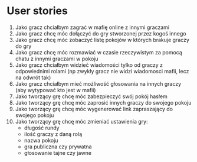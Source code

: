 # User stories

1. Jako gracz chciałbym zagrać w mafię online z innymi graczami
1. Jako gracz chcę móc dołączyć do gry stworzonej przez kogoś innego
2. Jako gracz chcę móc zobaczyć listę pokojów w których brakuje graczy do gry
3. Jako gracz chcę móc rozmawiać w czasie rzeczywistym za pomocą chatu z innymi graczami w pokoju
4. Jako gracz chciałbym widzieć wiadomości tylko od graczy z odpowiednimi rolami (np zwykły gracz nie widzi wiadomosci mafii, lecz na odwrót tak)
5. Jako gracz chciałbym mieć możliwość głosowania na innych graczy (aby wytypować kto jest w mafii)
6. Jako tworzący grę chcę móc zabezpieczyć swój pokój hasłem
7. Jako tworzący grę chcę móc zaprosić innych graczy do swojego pokoju
8. Jako tworzący grę chcę móc wygenerować link zapraszający do swojego pokoju
9. Jako tworzący grę chcę móc zmieniać ustawienia gry:
   - długość rundy
   - ilość graczy z daną rolą
   - nazwa pokoju
   - gra publiczna czy prywatna
   - głosowanie tajne czy jawne
